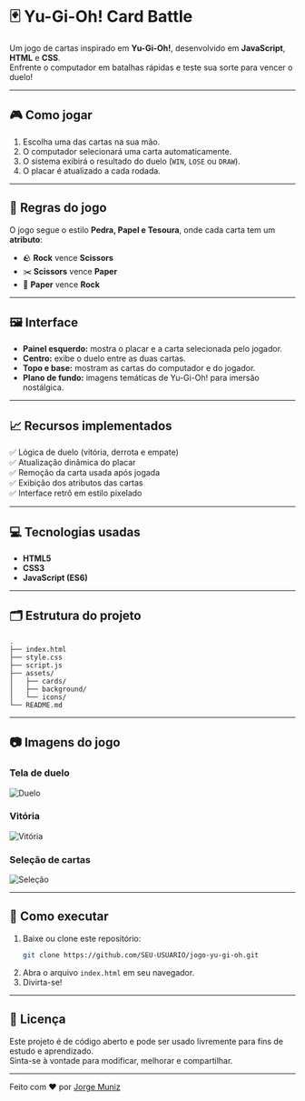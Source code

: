 # 🃏 Yu-Gi-Oh! Card Battle

Um jogo de cartas inspirado em **Yu-Gi-Oh!**, desenvolvido em **JavaScript**, **HTML** e **CSS**.  
Enfrente o computador em batalhas rápidas e teste sua sorte para vencer o duelo!

---

## 🎮 Como jogar

1. Escolha uma das cartas na sua mão.
2. O computador selecionará uma carta automaticamente.
3. O sistema exibirá o resultado do duelo (`WIN`, `LOSE` ou `DRAW`).
4. O placar é atualizado a cada rodada.

---

## 🧠 Regras do jogo

O jogo segue o estilo **Pedra, Papel e Tesoura**, onde cada carta tem um **atributo**:

- 🪨 **Rock** vence **Scissors**
- ✂️ **Scissors** vence **Paper**
- 📜 **Paper** vence **Rock**

---

## 🖼️ Interface

- **Painel esquerdo:** mostra o placar e a carta selecionada pelo jogador.
- **Centro:** exibe o duelo entre as duas cartas.
- **Topo e base:** mostram as cartas do computador e do jogador.
- **Plano de fundo:** imagens temáticas de Yu-Gi-Oh! para imersão nostálgica.

---

## 📈 Recursos implementados

✅ Lógica de duelo (vitória, derrota e empate)  
✅ Atualização dinâmica do placar  
✅ Remoção da carta usada após jogada  
✅ Exibição dos atributos das cartas  
✅ Interface retrô em estilo pixelado

---

## 💻 Tecnologias usadas

- **HTML5**
- **CSS3**
- **JavaScript (ES6)**

---

## 🗂️ Estrutura do projeto

```
.
├── index.html
├── style.css
├── script.js
├── assets/
│   ├── cards/
│   ├── background/
│   └── icons/
└── README.md
```

---

## 📷 Imagens do jogo

### Tela de duelo

![Duelo](./assets/screenshots/jogo-yu-gi-oh.png)

### Vitória

![Vitória](./assets/screenshots/jogo-yu-gi-oh2.png)

### Seleção de cartas

![Seleção](./assets/screenshots/jogo-yu-gi-oh3.png)

---

## 🚀 Como executar

1. Baixe ou clone este repositório:
   ```bash
   git clone https://github.com/SEU-USUARIO/jogo-yu-gi-oh.git
   ```
2. Abra o arquivo `index.html` em seu navegador.
3. Divirta-se!

---

## 📜 Licença

Este projeto é de código aberto e pode ser usado livremente para fins de estudo e aprendizado.  
Sinta-se à vontade para modificar, melhorar e compartilhar.

---

Feito com ❤️ por [Jorge Muniz](https://github.com/jorgemunizf)
